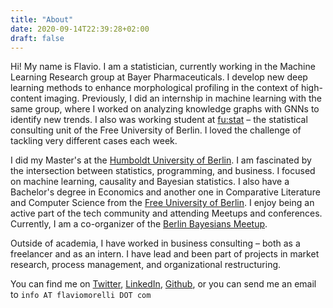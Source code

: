 ```yaml
---
title: "About"
date: 2020-09-14T22:39:28+02:00
draft: false
---
```


Hi! My name is Flavio. I am a statistician, currently working in the Machine Learning Research group at Bayer Pharmaceuticals. I develop new deep learning methods to enhance morphological profiling in the context of high-content imaging. Previously, I did an internship in machine learning with the same group, where I worked on analyzing knowledge graphs with GNNs to identify new trends. I also was working student at [fu:stat](http://www.stat.fu-berlin.de/en) – the statistical consulting unit of the Free University of Berlin. I loved the challenge of tackling very different cases each week.

I did my Master's at the [Humboldt University of Berlin](https://www.hu-berlin.de). I am fascinated by the intersection between statistics, programming, and business. I focused on machine learning, causality and Bayesian statistics. I also have a Bachelor's degree in Economics and another one in Comparative Literature and Computer Science from the [Free University of Berlin](https://www.fu-berlin.de). I enjoy being an active part of the tech community and attending Meetups and conferences. Currently, I am a co-organizer of the [Berlin Bayesians Meetup](https://www.meetup.com/BerlinBayesians/).

Outside of academia, I have worked in business consulting – both as a freelancer and as an intern. I have lead and been part of projects in market research, process management, and organizational restructuring.

You can find me on [Twitter](https://twitter.com/mexiamorelli), [LinkedIn](https://www.linkedin.com/in/mexiamorelli/), [Github](https://github.com/flaviomorelli/vi_gentle_introduction), or you can send me an email to `info AT flaviomorelli DOT com`
